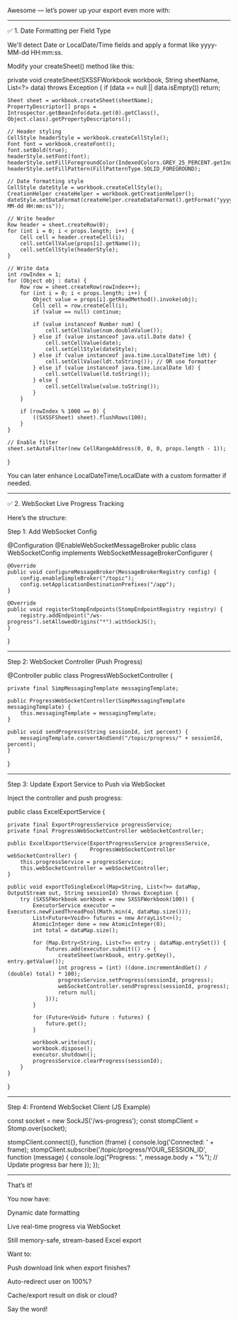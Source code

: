 Awesome — let’s power up your export even more with:


---

✅ 1. Date Formatting per Field Type

We'll detect Date or LocalDate/Time fields and apply a format like yyyy-MM-dd HH:mm:ss.

Modify your createSheet() method like this:

private void createSheet(SXSSFWorkbook workbook, String sheetName, List<?> data) throws Exception {
    if (data == null || data.isEmpty()) return;

    Sheet sheet = workbook.createSheet(sheetName);
    PropertyDescriptor[] props = Introspector.getBeanInfo(data.get(0).getClass(), Object.class).getPropertyDescriptors();

    // Header styling
    CellStyle headerStyle = workbook.createCellStyle();
    Font font = workbook.createFont();
    font.setBold(true);
    headerStyle.setFont(font);
    headerStyle.setFillForegroundColor(IndexedColors.GREY_25_PERCENT.getIndex());
    headerStyle.setFillPattern(FillPatternType.SOLID_FOREGROUND);

    // Date formatting style
    CellStyle dateStyle = workbook.createCellStyle();
    CreationHelper createHelper = workbook.getCreationHelper();
    dateStyle.setDataFormat(createHelper.createDataFormat().getFormat("yyyy-MM-dd HH:mm:ss"));

    // Write header
    Row header = sheet.createRow(0);
    for (int i = 0; i < props.length; i++) {
        Cell cell = header.createCell(i);
        cell.setCellValue(props[i].getName());
        cell.setCellStyle(headerStyle);
    }

    // Write data
    int rowIndex = 1;
    for (Object obj : data) {
        Row row = sheet.createRow(rowIndex++);
        for (int i = 0; i < props.length; i++) {
            Object value = props[i].getReadMethod().invoke(obj);
            Cell cell = row.createCell(i);
            if (value == null) continue;

            if (value instanceof Number num) {
                cell.setCellValue(num.doubleValue());
            } else if (value instanceof java.util.Date date) {
                cell.setCellValue(date);
                cell.setCellStyle(dateStyle);
            } else if (value instanceof java.time.LocalDateTime ldt) {
                cell.setCellValue(ldt.toString()); // OR use formatter
            } else if (value instanceof java.time.LocalDate ld) {
                cell.setCellValue(ld.toString());
            } else {
                cell.setCellValue(value.toString());
            }
        }

        if (rowIndex % 1000 == 0) {
            ((SXSSFSheet) sheet).flushRows(100);
        }
    }

    // Enable filter
    sheet.setAutoFilter(new CellRangeAddress(0, 0, 0, props.length - 1));
}

You can later enhance LocalDateTime/LocalDate with a custom formatter if needed.


---

✅ 2. WebSocket Live Progress Tracking

Here’s the structure:

Step 1: Add WebSocket Config

@Configuration
@EnableWebSocketMessageBroker
public class WebSocketConfig implements WebSocketMessageBrokerConfigurer {

    @Override
    public void configureMessageBroker(MessageBrokerRegistry config) {
        config.enableSimpleBroker("/topic");
        config.setApplicationDestinationPrefixes("/app");
    }

    @Override
    public void registerStompEndpoints(StompEndpointRegistry registry) {
        registry.addEndpoint("/ws-progress").setAllowedOrigins("*").withSockJS();
    }
}


---

Step 2: WebSocket Controller (Push Progress)

@Controller
public class ProgressWebSocketController {

    private final SimpMessagingTemplate messagingTemplate;

    public ProgressWebSocketController(SimpMessagingTemplate messagingTemplate) {
        this.messagingTemplate = messagingTemplate;
    }

    public void sendProgress(String sessionId, int percent) {
        messagingTemplate.convertAndSend("/topic/progress/" + sessionId, percent);
    }
}


---

Step 3: Update Export Service to Push via WebSocket

Inject the controller and push progress:

public class ExcelExportService {

    private final ExportProgressService progressService;
    private final ProgressWebSocketController webSocketController;

    public ExcelExportService(ExportProgressService progressService,
                              ProgressWebSocketController webSocketController) {
        this.progressService = progressService;
        this.webSocketController = webSocketController;
    }

    public void exportToSingleExcel(Map<String, List<?>> dataMap, OutputStream out, String sessionId) throws Exception {
        try (SXSSFWorkbook workbook = new SXSSFWorkbook(100)) {
            ExecutorService executor = Executors.newFixedThreadPool(Math.min(4, dataMap.size()));
            List<Future<Void>> futures = new ArrayList<>();
            AtomicInteger done = new AtomicInteger(0);
            int total = dataMap.size();

            for (Map.Entry<String, List<?>> entry : dataMap.entrySet()) {
                futures.add(executor.submit(() -> {
                    createSheet(workbook, entry.getKey(), entry.getValue());
                    int progress = (int) ((done.incrementAndGet() / (double) total) * 100);
                    progressService.setProgress(sessionId, progress);
                    webSocketController.sendProgress(sessionId, progress);
                    return null;
                }));
            }

            for (Future<Void> future : futures) {
                future.get();
            }

            workbook.write(out);
            workbook.dispose();
            executor.shutdown();
            progressService.clearProgress(sessionId);
        }
    }
}


---

Step 4: Frontend WebSocket Client (JS Example)

const socket = new SockJS('/ws-progress');
const stompClient = Stomp.over(socket);

stompClient.connect({}, function (frame) {
    console.log('Connected: ' + frame);
    stompClient.subscribe('/topic/progress/YOUR_SESSION_ID', function (message) {
        console.log("Progress: ", message.body + "%");
        // Update progress bar here
    });
});


---

That’s it!

You now have:

Dynamic date formatting

Live real-time progress via WebSocket

Still memory-safe, stream-based Excel export


Want to:

Push download link when export finishes?

Auto-redirect user on 100%?

Cache/export result on disk or cloud?


Say the word!

